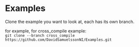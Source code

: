 # Examples

Clone the example you want to look at, each has its own branch.

for example, for cross_compile example:  
```git clone --branch cross_compile https://github.com/DavidSamuelssonNI/Examples.git```